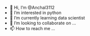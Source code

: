 - 👋 Hi, I’m @Anchal3112
- 👀 I’m interested in python 
- 🌱 I’m currently learning data scientist
- 💞️ I’m looking to collaborate on ...
- 📫 How to reach me ...

<!---
Anchal3112/Anchal3112 is a ✨ special ✨ repository because its `README.md` (this file) appears on your GitHub profile.
You can click the Preview link to take a look at your changes.
--->

